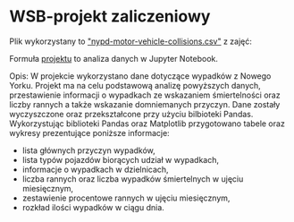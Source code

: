 # WSB-projekt zaliczeniowy

Plik wykorzystany to ["nypd-motor-vehicle-collisions.csv"](https://drive.google.com/file/d/194GSQDUULrN4dPWjXqMCQ8KgmPmYdtJF/view?usp=sharing) z zajęć:  

Formuła [projektu](https://github.com/Mathiool/WSB-projekt/blob/main/MD%20projekt.ipynb
) to analiza danych w Jupyter Notebook.

Opis:
W projekcie wykorzystano dane dotyczące wypadków z Nowego Yorku. Projekt ma na celu podstawową analizę powyższych danych, przestawienie informacji o wypadkach ze wskazaniem śmiertelności oraz liczby rannych a także wskazanie domniemanych przyczyn.
Dane zostały wyczyszczone oraz przekształcone przy użyciu bilbioteki Pandas. Wykorzystując biblioteki Pandas oraz Matplotlib przygotowano tabele oraz wykresy prezentujące poniższe informacje:
- lista głównych przyczyn wypadków,
- lista typów pojazdów biorących udział w wypadkach,
- informacje o wypadkach w dzielnicach,
- liczba rannych oraz liczba wypadków śmiertelnych w ujęciu miesięcznym,
- zestawienie procentowe rannych w ujęciu miesięcznym,
- rozkład ilości wypadków w ciągu dnia.
